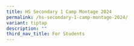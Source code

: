 ```yaml
---
title: HS Secondary 1 Camp Montage 2024
permalink: /hs-secondary-1-camp-montage-2024/
variant: tiptap
description: ""
third_nav_title: For Students
---
```

